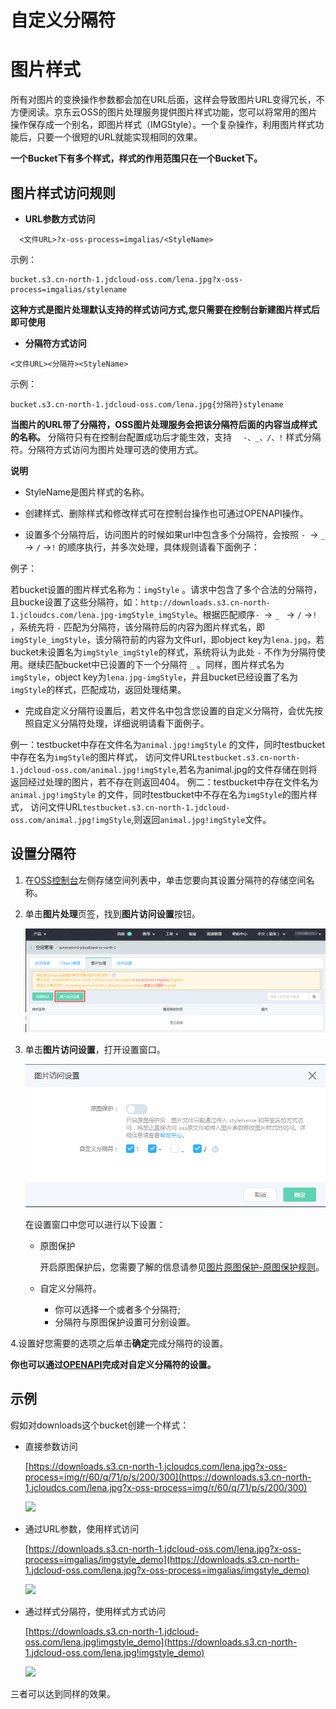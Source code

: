 # 自定义分隔符

# 图片样式 

所有对图片的变换操作参数都会加在URL后面，这样会导致图片URL变得冗长，不方便阅读。京东云OSS的图片处理服务提供图片样式功能，您可以将常用的图片操作保存成一个别名，即图片样式（IMGStyle）。一个复杂操作，利用图片样式功能后，只要一个很短的URL就能实现相同的效果。

**一个Bucket下有多个样式，样式的作用范围只在一个Bucket下。**

##  图片样式访问规则 

*  **URL参数方式访问**
 ```
   <文件URL>?x-oss-process=imgalias/<StyleName>
 ```

示例：
```
bucket.s3.cn-north-1.jdcloud-oss.com/lena.jpg?x-oss-process=imgalias/stylename

```

 **这种方式是图片处理默认支持的样式访问方式,您只需要在控制台新建图片样式后即可使用**

* **分隔符方式访问**

```
<文件URL><分隔符><StyleName>

```

示例：
   
 ```
 bucket.s3.cn-north-1.jdcloud-oss.com/lena.jpg{分隔符}stylename 
 
 ```
 
 **当图片的URL带了分隔符，OSS图片处理服务会把该分隔符后面的内容当成样式的名称。** 分隔符只有在控制台配置成功后才能生效，支持
  `  -、_、/、!` 样式分隔符。分隔符方式访问为图片处理可选的使用方式。

       
**说明**

*  StyleName是图片样式的名称。

*   创建样式、删除样式和修改样式可在控制台操作也可通过OPENAPI操作。

*   设置多个分隔符后，访问图片的时候如果url中包含多个分隔符，会按照 `- `→ `_ ` → `/` →` ! ` 的顺序执行，并多次处理，具体规则请看下面例子：

例子：

若bucket设置的图片样式名称为：`imgStyle` 。请求中包含了多个合法的分隔符，且bucke设置了这些分隔符，如：`http://downloads.s3.cn-north-1.jcloudcs.com/lena.jpg-imgStyle_imgStyle`。根据匹配顺序`- `→ `_ ` → `/` →` ! ` ，系统先将 `-` 匹配为分隔符，该分隔符后的内容为图片样式名，即`imgStyle_imgStyle`，该分隔符前的内容为文件url，即object key为`lena.jpg`，若bucket未设置名为`imgStyle_imgStyle`的样式，系统将认为此处 `-` 不作为分隔符使用。继续匹配bucket中已设置的下一个分隔符 `_` 。同样，图片样式名为`imgStyle`，object key为`lena.jpg-imgStyle`，并且bucket已经设置了名为`imgStyle`的样式，匹配成功，返回处理结果。

*   完成自定义分隔符设置后，若文件名中包含您设置的自定义分隔符，会优先按照自定义分隔符处理，详细说明请看下面例子。

例一：testbucket中存在文件名为`animal.jpg!imgStyle` 的文件，同时testbucket中存在名为`imgStyle`的图片样式，
访问文件URL`testbucket.s3.cn-north-1.jdcloud-oss.com/animal.jpg!imgStyle`,若名为animal.jpg的文件存储在则将返回经过处理的图片，若不存在则返回404。
例二：testbucket中存在文件名为`animal.jpg!imgStyle` 的文件，同时testbucket中不存在名为`imgStyle`的图片样式，
访问文件URL`testbucket.s3.cn-north-1.jdcloud-oss.com/animal.jpg!imgStyle`,则返回`animal.jpg!imgStyle`文件。



  

## 设置分隔符 

1.  在[OSS控制台](https://oss-console.jdcloud.com/space)左侧存储空间列表中，单击您要向其设置分隔符的存储空间名称。

2.  单击**图片处理**页签，找到**图片访问设置**按钮。

    ![](../../../../../image/Object-Storage-Service/OSS-152.png)

3.  单击**图片访问设置**，打开设置窗口。

    ![](../../../../../image/Object-Storage-Service/OSS-151.png)

    在设置窗口中您可以进行以下设置：

    -   原图保护
    
        开启原图保护后，您需要了解的信息请参见[图片原图保护-原图保护规则](https://docs.jdcloud.com/cn/object-storage-service/source-image-protection)。

        
    -   自定义分隔符。
        * 你可以选择一个或者多个分隔符;
        * 分隔符与原图保护设置可分别设置。
        
        
4.设置好您需要的选项之后单击**确定**完成分隔符的设置。

**你也可以通过[OPENAPI](http://docs.jdcloud.com/cn/media-processing-service/api/setstyledelimiter)完成对自定义分隔符的设置。**


## 示例

假如对downloads这个bucket创建一个样式：


-   直接参数访问

    [https://downloads.s3.cn-north-1.jcloudcs.com/lena.jpg?x-oss-process=img/r/60/q/71/p/s/200/300](https://downloads.s3.cn-north-1.jcloudcs.com/lena.jpg?x-oss-process=img/r/60/q/71/p/s/200/300)

    ![](https://downloads.s3.cn-north-1.jcloudcs.com/lena.jpg?x-oss-process=img/r/60/q/71/p/s/200/300)

-   通过URL参数，使用样式访问

    [https://downloads.s3.cn-north-1.jdcloud-oss.com/lena.jpg?x-oss-process=imgalias/imgstyle_demo](https://downloads.s3.cn-north-1.jdcloud-oss.com/lena.jpg?x-oss-process=imgalias/imgstyle_demo)

    ![](https://downloads.s3.cn-north-1.jdcloud-oss.com/lena.jpg?x-oss-process=imgalias/imgstyle_demo)

-   通过样式分隔符，使用样式方式访问

    [https://downloads.s3.cn-north-1.jdcloud-oss.com/lena.jpg!imgstyle_demo](https://downloads.s3.cn-north-1.jdcloud-oss.com/lena.jpg!imgstyle_demo)

    ![](https://downloads.s3.cn-north-1.jdcloud-oss.com/lena.jpg?x-oss-process=imgalias/imgstyle_demo)


三者可以达到同样的效果。



